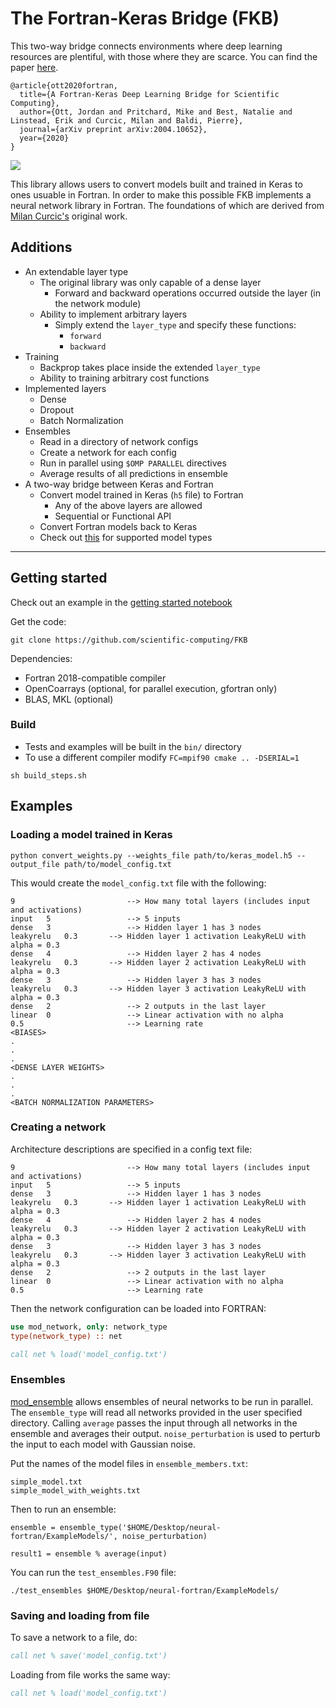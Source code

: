 # The Fortran-Keras Bridge (FKB)

This two-way bridge connects environments where deep learning resources are plentiful, with those where they are scarce. You can find the paper [here](https://arxiv.org/abs/2004.10652).

```
@article{ott2020fortran,
  title={A Fortran-Keras Deep Learning Bridge for Scientific Computing},
  author={Ott, Jordan and Pritchard, Mike and Best, Natalie and Linstead, Erik and Curcic, Milan and Baldi, Pierre},
  journal={arXiv preprint arXiv:2004.10652},
  year={2020}
}
```

![](https://github.com/scientific-computing/FKB/blob/master/Figures/logo.png?raw=true)

This library allows users to convert models built and trained in Keras to ones usuable in Fortran. In order to make this possible FKB implements a neural network library in Fortran. The foundations of which are derived from [Milan Curcic's](https://github.com/modern-fortran/neural-fortran) original work.

## Additions
* An extendable layer type
  * The original library was only capable of a dense layer
    * Forward and backward operations occurred outside the layer (in the network module)
  * Ability to implement arbitrary layers
    * Simply extend the `layer_type` and specify these functions:
      * `forward`
      * `backward`
* Training
  * Backprop takes place inside the extended `layer_type`
  * Ability to training arbitrary cost functions
* Implemented layers
  * Dense
  * Dropout
  * Batch Normalization
* Ensembles
  * Read in a directory of network configs
  * Create a network for each config
  * Run in parallel using `$OMP PARALLEL` directives
  * Average results of all predictions in ensemble
* A two-way bridge between Keras and Fortran
  * Convert model trained in Keras (`h5` file) to Fortran
    * Any of the above layers are allowed
    * Sequential or Functional API
  * Convert Fortran models back to Keras
  * Check out [this](https://github.com/scientific-computing/FKB/tree/master/KerasWeightsProcessing#supported-models) for supported model types

---

## Getting started

Check out an example in the [getting started notebook](https://github.com/scientific-computing/FKB/blob/master/GettingStarted.ipynb)

Get the code:

```
git clone https://github.com/scientific-computing/FKB
```

Dependencies:

* Fortran 2018-compatible compiler
* OpenCoarrays (optional, for parallel execution, gfortran only)
* BLAS, MKL (optional)

### Build
* Tests and examples will be built in the `bin/` directory
* To use a different compiler modify `FC=mpif90 cmake .. -DSERIAL=1`

```
sh build_steps.sh
```

## Examples

### Loading a model trained in Keras

```
python convert_weights.py --weights_file path/to/keras_model.h5 --output_file path/to/model_config.txt
```

This would create the `model_config.txt` file with the following:
```
9                         --> How many total layers (includes input and activations)
input	5                 --> 5 inputs
dense	3                 --> Hidden layer 1 has 3 nodes
leakyrelu	0.3       --> Hidden layer 1 activation LeakyReLU with alpha = 0.3
dense	4                 --> Hidden layer 2 has 4 nodes
leakyrelu	0.3       --> Hidden layer 2 activation LeakyReLU with alpha = 0.3
dense	3                 --> Hidden layer 3 has 3 nodes
leakyrelu	0.3       --> Hidden layer 3 activation LeakyReLU with alpha = 0.3
dense	2                 --> 2 outputs in the last layer
linear	0                 --> Linear activation with no alpha
0.5                       --> Learning rate
<BIASES>
.
.
.
<DENSE LAYER WEIGHTS>
.
.
.
<BATCH NORMALIZATION PARAMETERS>
```

### Creating a network

Architecture descriptions are specified in a config text file:
```
9                         --> How many total layers (includes input and activations)
input	5                 --> 5 inputs
dense	3                 --> Hidden layer 1 has 3 nodes
leakyrelu	0.3       --> Hidden layer 1 activation LeakyReLU with alpha = 0.3
dense	4                 --> Hidden layer 2 has 4 nodes
leakyrelu	0.3       --> Hidden layer 2 activation LeakyReLU with alpha = 0.3
dense	3                 --> Hidden layer 3 has 3 nodes
leakyrelu	0.3       --> Hidden layer 3 activation LeakyReLU with alpha = 0.3
dense	2                 --> 2 outputs in the last layer
linear	0                 --> Linear activation with no alpha
0.5                       --> Learning rate
```

Then the network configuration can be loaded into FORTRAN:
```fortran
use mod_network, only: network_type
type(network_type) :: net

call net % load('model_config.txt')
```


### Ensembles
[mod_ensemble](https://github.com/scientific-computing/FKB/blob/master/src/lib/mod_ensemble.F90) allows ensembles of neural networks to be run in parallel. The `ensemble_type` will read all networks provided in the user specified directory. Calling `average` passes the input through all networks in the ensemble and averages their output. `noise_perturbation` is used to perturb the input to each model with Gaussian noise.

Put the names of the model files in `ensemble_members.txt`:
```
simple_model.txt
simple_model_with_weights.txt
```
Then to run an ensemble:
```
ensemble = ensemble_type('$HOME/Desktop/neural-fortran/ExampleModels/', noise_perturbation)

result1 = ensemble % average(input)
```

You can run the `test_ensembles.F90` file:
```
./test_ensembles $HOME/Desktop/neural-fortran/ExampleModels/
```

### Saving and loading from file

To save a network to a file, do:

```fortran
call net % save('model_config.txt')
```

Loading from file works the same way:

```fortran
call net % load('model_config.txt')
```
